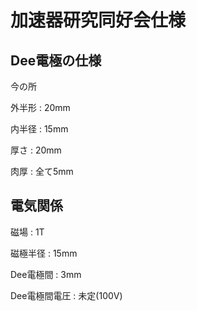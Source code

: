 # 加速器研究同好会仕様

## Dee電極の仕様
今の所

外半形 : 20mm

内半径 : 15mm

厚さ : 20mm

肉厚 : 全て5mm

## 電気関係
磁場 : 1T

磁極半径 : 15mm

Dee電極間 : 3mm

Dee電極間電圧 : 未定(100V)

